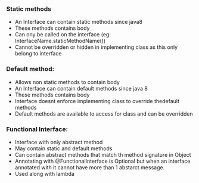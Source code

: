 ### Static methods
- An Interface can contain static methods since java8
- These methods contains body
- Can ony be called on the interface (eg: InterfaceName.staticMethodName())
- Cannot be overridden or hidden in implementing class as this only belong to interface

### Default method:
- Allows non static methods to contain body
- An Interface can contain default methods since java 8
- These methods contains body
- Interface doesnt enforce implementing class to override thedefault methods
- Default methods are available to access for class and can be overridden

### Functional Interface:
- Interface with only abstract method
- May contain static and default methods
- Can contain abstract methods that match th method signature in Object
- Annotating with @FunctionalInterface is Optional but when an interface annotated with it cannot have more than 1 abstarct message.
- Used along with lambda
